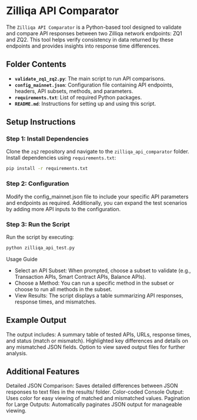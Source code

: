 # Zilliqa API Comparator

The `Zilliqa API Comparator` is a Python-based tool designed to validate and compare API responses between two Zilliqa network endpoints: ZQ1 and ZQ2. This tool helps verify consistency in data returned by these endpoints and provides insights into response time differences.

## Folder Contents

- **`validate_zq1_zq2.py`**: The main script to run API comparisons.
- **`config_mainnet.json`**: Configuration file containing API endpoints, headers, API subsets, methods, and parameters.
- **`requirements.txt`**: List of required Python packages.
- **`README.md`**: Instructions for setting up and using this script.

## Setup Instructions

### Step 1: Install Dependencies

Clone the `zq2` repository and navigate to the `zilliqa_api_comparator` folder. Install dependencies using `requirements.txt`:

```bash
pip install -r requirements.txt
```

### Step 2: Configuration

Modify the config_mainnet.json file to include your specific API parameters and endpoints as required. Additionally, you can expand the test scenarios by adding more API inputs to the configuration.

### Step 3: Run the Script

Run the script by executing:

```bash
python zilliqa_api_test.py
```

Usage Guide
* Select an API Subset: When prompted, choose a subset to validate (e.g., Transaction APIs, Smart Contract APIs, Balance APIs).
* Choose a Method: You can run a specific method in the subset or choose to run all methods in the subset.
* View Results: The script displays a table summarizing API responses, response times, and mismatches.


## Example Output
The output includes:
A summary table of tested APIs, URLs, response times, and status (match or mismatch).
Highlighted key differences and details on any mismatched JSON fields.
Option to view saved output files for further analysis.

## Additional Features
Detailed JSON Comparison: Saves detailed differences between JSON responses to text files in the results/ folder.
Color-coded Console Output: Uses color for easy viewing of matched and mismatched values.
Pagination for Large Outputs: Automatically paginates JSON output for manageable viewing.


